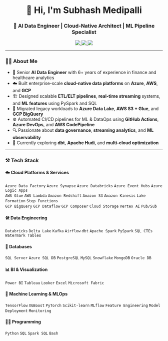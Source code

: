 <h1 align="center">👋 Hi, I'm Subhash Medipalli</h1>
<h3 align="center">🚀 AI Data Engineer | Cloud-Native Architect | ML Pipeline Specialist</h3>

<p align="center">
  <a href="https://www.linkedin.com/in/subhash-medipalli/" target="_blank">
    <img src="https://img.shields.io/badge/LinkedIn-blue?logo=linkedin&style=flat&logoColor=white" />
  </a>
  <a href="https://github.com/Subhash-medipalli" target="_blank">
    <img src="https://img.shields.io/badge/GitHub-181717?logo=github&style=flat&logoColor=white" />
  </a>
  <a href="mailto:medipallisubhash04@gmail.com">
    <img src="https://img.shields.io/badge/Gmail-D14836?logo=gmail&style=flat&logoColor=white" />
  </a>
</p>

---

### 🧑‍💻 About Me

- 💼 Senior **AI Data Engineer** with 6+ years of experience in finance and healthcare analytics  
- ☁️ Built enterprise-scale **cloud-native data platforms** on **Azure**, **AWS**, and **GCP**  
- 🏗️ Designed scalable **ETL/ELT pipelines**, **real-time streaming** systems, and **ML features** using PySpark and SQL  
- 🔁 Migrated legacy workloads to **Azure Data Lake**, **AWS S3 + Glue**, and **GCP BigQuery**  
- ⚙️ Automated CI/CD pipelines for ML & DataOps using **GitHub Actions**, **Azure DevOps**, and **AWS CodePipeline**  
- 🔍 Passionate about **data governance**, **streaming analytics**, and **ML observability**  
- 🧠 Currently exploring **dbt**, **Apache Hudi**, and **multi-cloud optimization**

---

### ⚒️ Tech Stack

#### ☁️ Cloud Platforms & Services
`Azure Data Factory` `Azure Synapse` `Azure Databricks` `Azure Event Hubs` `Azure Logic Apps`  
`AWS Glue` `AWS Lambda` `Amazon Redshift` `Amazon S3` `Amazon Kinesis` `Lake Formation` `Step Functions`  
`GCP BigQuery` `GCP Dataflow` `GCP Composer` `Cloud Storage` `Vertex AI` `Pub/Sub`

#### 🛠️ Data Engineering
`Databricks` `Delta Lake` `Kafka` `Airflow` `dbt` `Apache Spark` `PySpark` `SQL CTEs` `Watermark Tables`

#### 💾 Databases
`SQL Server` `Azure SQL DB` `PostgreSQL` `MySQL` `Snowflake` `MongoDB` `Oracle DB`

#### 📊 BI & Visualization
`Power BI` `Tableau` `Looker` `Excel` `Microsoft Fabric`

#### 🧠 Machine Learning & MLOps
`TensorFlow` `XGBoost` `PyTorch` `Scikit-learn` `MLflow` `Feature Engineering` `Model Deployment` `Monitoring`

#### 🧑‍💻 Programming
`Python` `SQL` `Spark SQL` `Bash`
